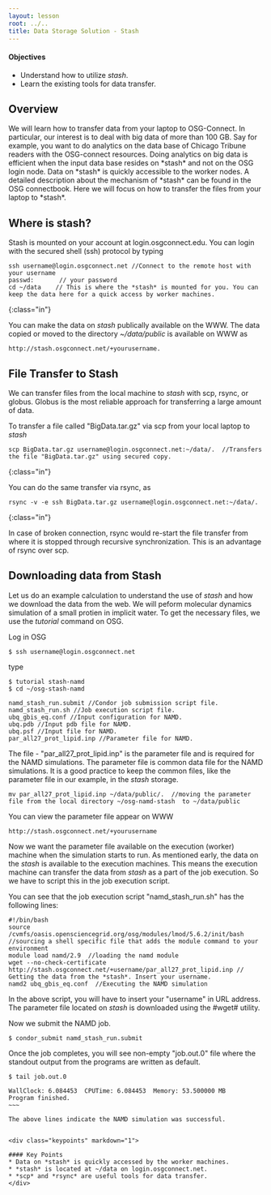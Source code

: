 ```yaml
---
layout: lesson
root: ../..
title: Data Storage Solution - Stash 
---
```

<div class="objectives" markdown="1">

#### Objectives
*   Understand how to utilize *stash*.  
*   Learn the existing tools for  data transfer.    
</div>


<h2> Overview </h2>
We will learn how to transfer data from your laptop to OSG-Connect.  In particular, 
our interest is to deal with big data of more than 100 GB. Say for example, you 
want to do analytics on the data base of Chicago Tribune readers with the OSG-connect 
resources. Doing analytics on big data is efficient when the input data base 
resides on *stash* and not on the OSG login node.  Data on *stash* is quickly 
accessible to the worker nodes.  A detailed description about the mechanism 
of *stash* can be found in the OSG connectbook. Here we will focus on how to 
transfer the files from your laptop to *stash*.  

<h2> Where is stash? </h2> 
Stash is mounted on your account at login.osgconnect.edu.  You can login with 
the  secured shell (ssh) protocol by typing 

~~~
ssh username@login.osgconnect.net //Connect to the remote host with your username
passwd:       // your password
cd ~/data    // This is where the *stash* is mounted for you. You can keep the data here for a quick access by worker machines.
~~~
{:class="in"}

You can make the data on *stash* publically available on the WWW. The data copied or moved to the directory *~/data/public* is available on WWW as 

~~~
http://stash.osgconnect.net/+yourusername.
~~~


<h2> File Transfer to Stash </h2> 

We can transfer files from the local machine to *stash* with scp, rsync, or 
globus. Globus is the most reliable approach for transferring a large amount of data. 
 
To transfer a file called "BigData.tar.gz" via scp from your local laptop to *stash*

~~~
scp BigData.tar.gz username@login.osgconnect.net:~/data/.  //Transfers the file "BigData.tar.gz" using secured copy.
~~~
{:class="in"}

You can do the same transfer via rsync, as

~~~
rsync -v -e ssh BigData.tar.gz username@login.osgconnect.net:~/data/.
~~~
{:class="in"}

In case of broken connection, rsync would re-start the file transfer from 
where it is stopped through recursive synchronization. This is an 
advantage of rsync over scp. 


<h2> Downloading data from Stash </h2> 

Let us do an example calculation to understand the use of *stash* and how we download 
the data from the web. We will peform 
molecular dynamics simulation of a small protien in implicit water. To get the
necessary files, we use the *tutorial* command on OSG. 

Log in OSG

~~~
$ ssh username@login.osgconnect.net
~~~

type 

~~~
$ tutorial stash-namd
$ cd ~/osg-stash-namd
~~~

~~~
namd_stash_run.submit //Condor job submission script file.
namd_stash_run.sh //Job execution script file.
ubq_gbis_eq.conf //Input configuration for NAMD.
ubq.pdb //Input pdb file for NAMD.
ubq.psf //Input file for NAMD.
par_all27_prot_lipid.inp //Parameter file for NAMD.
~~~

The file - "par_all27_prot_lipid.inp" is the parameter file and is required for 
the NAMD simulations. The parameter file is common data file for the NAMD
simulations. It is a good practice to keep the common files, like  the parameter file 
in our example, in the *stash* storage.  

~~~
mv par_all27_prot_lipid.inp ~/data/public/.  //moving the parameter file from the local directory ~/osg-namd-stash  to ~/data/public 
~~~

You can view the parameter file appear on WWW

~~~
http://stash.osgconnect.net/+yourusername
~~~

Now we want the parameter file available on the execution (worker) machine when the 
simulation starts to run. As mentioned early, the data on the *stash* is available to 
the execution machines. This means the execution machine can transfer the data from 
*stash* as a part of the job execution. So we have to script this in the job execution 
script. 

You can see that the job execution script "namd_stash_run.sh" has the following lines:

~~~
#!/bin/bash  
source /cvmfs/oasis.opensciencegrid.org/osg/modules/lmod/5.6.2/init/bash //sourcing a shell specific file that adds the module command to your environment
module load namd/2.9  //loading the namd module
wget --no-check-certificate http://stash.osgconnect.net/+username/par_all27_prot_lipid.inp // Getting the data from the *stash*. Insert your username. 
namd2 ubq_gbis_eq.conf  //Executing the NAMD simulation
~~~

In the above script, you will have to insert your "username" in URL address. The
parameter file located on *stash* is downloaded using the #wget# utility.  
 

Now we submit the NAMD job. 

~~~
$ condor_submit namd_stash_run.submit 
~~~

Once the job completes, you will see non-empty "job.out.0" file where 
the standout output from the programs are written as default.   

~~~~
$ tail job.out.0

WallClock: 6.084453  CPUTime: 6.084453  Memory: 53.500000 MB
Program finished.
~~~

The above lines indicate the NAMD simulation was successful. 

 
<div class="keypoints" markdown="1">

#### Key Points
* Data on *stash* is quickly accessed by the worker machines. 
* *stash* is located at ~/data on login.osgconnect.net. 
* *scp* and *rsync* are useful tools for data transfer.
</div>

